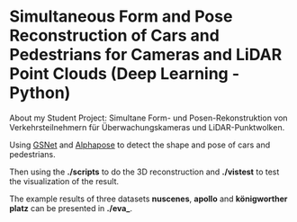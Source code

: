 # Simultaneous Form and Pose Reconstruction of Cars and Pedestrians for Cameras and LiDAR Point Clouds (Deep Learning - Python)

About my Student Project: Simultane Form- und Posen-Rekonstruktion von Verkehrsteilnehmern für Überwachungskameras und LiDAR-Punktwolken.

Using [GSNet](https://github.com/lkeab/gsnet.git) and [Alphapose](https://github.com/MVIG-SJTU/AlphaPose.git) to detect the shape and pose of cars and pedestrians. 

Then using the **./scripts** to do the 3D reconstruction and **./vistest** to test the visualization of the result.

The example results of three datasets **nuscenes**, **apollo** and **königworther platz** can be presented in **./eva_**.
